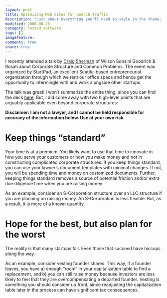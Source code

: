 ```yaml
---
layout: post
title: Optimizing Web Sites for Search Traffic
description: "Just about everything you'll need to style in the theme: headings, paragraphs, blockquotes, tables, code blocks, and more."
modified: 2008-08-26
category: hosted software
tags: []
imagefeature:
comments: true
share: true
---
```

I recently attended a talk by [Craig Sherman](https://www.wsgr.com/WSGR/DBIndex.aspx?SectionName=attorneys/BIOS/6863.htm) of Wilson Sonsini Goodrich & Rosati about Corporate Structure and Common Problems.  The event was organized by StartPad, an excellent Seattle-based entrepreneurial organization through which we rent our office space and hence get the opportunity to intermingle with and work alongside other startups.

The talk was great!  I won’t summarize the entire thing, since you can find the deck  [here](http://www.slideshare.net/startpad/startpad-countdown-9-corporate-structures-common-problems-470918).  But, I did come away with two high-level points that are arguably applicable even beyond corporate structures:

**Disclaimer: I am not a lawyer, and I cannot be held responsible for accuracy of the information below. Use at your own risk.**

# Keep things “standard”
Your time is at a premium.  You likely want to use that time to innovate in how you serve your customers or how you make money and not in constructing complicated corporate structures.  If you keep things standard, you can use your lawyer’s document templates with minimal changes.  If not, you will be spending time and money on customized documents.  Further, keeping things standard removes a source of potential friction and/or extra due diligence time when you are raising money.

As an example, consider an S-Corporation structure over an LLC structure if you are planning on raising money.  An S-Corporation is less flexible.  But, as a result, it is more of a known quantity.

# Hope for the best, but also plan for the worst
The reality is that many startups fail.  Even those that succeed have hiccups along the way.

As an example, consider vesting founder shares.  This way, if a founder leaves, you have a) enough “room” in your capitalization table to find a replacement, and b) you can still raise money because investors are less likely to feel that they are overcompensating a departed founder.  Vesting is something you should consider up front, since readjusting the capitalization table later in the process can have significant tax consequences.